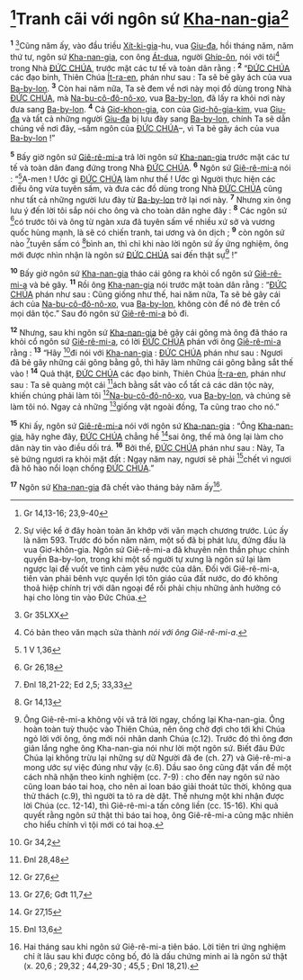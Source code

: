 # [^1*]Tranh cãi với ngôn sứ [Kha-nan-gia]()[^1]
<sup><b>1</b></sup> [^2*]Cũng năm ấy, vào đầu triều [Xít-ki-gia]()-hu, vua [Giu-đa](), hồi tháng năm, năm thứ tư, ngôn sứ [Kha-nan-gia](), con ông [Át-dua](), người [Ghíp-ôn](), nói với tôi[^2] trong Nhà [ĐỨC CHÚA](), trước mặt các tư tế và toàn dân rằng : <sup><b>2</b></sup> “[ĐỨC CHÚA]() các đạo binh, Thiên Chúa [Ít-ra-en](), phán như sau : Ta sẽ bẻ gãy ách của vua [Ba-by-lon](). <sup><b>3</b></sup> Còn hai năm nữa, Ta sẽ đem về nơi này mọi đồ dùng trong Nhà [ĐỨC CHÚA](), mà [Na-bu-cô-đô-nô-xo](), vua [Ba-by-lon](), đã lấy ra khỏi nơi này đưa sang [Ba-by-lon](). <sup><b>4</b></sup> Cả [Giơ-khon-gia](), con của [Giơ-hô-gia-kim](), vua [Giu-đa]() và tất cả những người [Giu-đa]() bị lưu đày sang [Ba-by-lon](), chính Ta sẽ dẫn chúng về nơi đây, –sấm ngôn của [ĐỨC CHÚA]()–, vì Ta bẻ gãy ách của vua [Ba-by-lon]() !”

<sup><b>5</b></sup> Bấy giờ ngôn sứ [Giê-rê-mi-a]() trả lời ngôn sứ [Kha-nan-gia]() trước mặt các tư tế và toàn dân đang đứng trong Nhà [ĐỨC CHÚA](). <sup><b>6</b></sup> Ngôn sứ [Giê-rê-mi-a]() nói : “[^3*]A-men ! Ước gì [ĐỨC CHÚA]() làm như thế ! Ước gì Người thực hiện các điều ông vừa tuyên sấm, và đưa các đồ dùng trong Nhà [ĐỨC CHÚA]() cũng như tất cả những người lưu đày từ [Ba-by-lon]() trở lại nơi này. <sup><b>7</b></sup> Nhưng xin ông lưu ý đến lời tôi sắp nói cho ông và cho toàn dân nghe đây : <sup><b>8</b></sup> Các ngôn sứ [^4*]có trước tôi và ông từ ngàn xưa đã tuyên sấm về nhiều xứ sở và vương quốc hùng mạnh, là sẽ có chiến tranh, tai ương và ôn dịch ; <sup><b>9</b></sup> còn ngôn sứ nào [^5*]tuyên sấm có [^6*]bình an, thì chỉ khi nào lời ngôn sứ ấy ứng nghiệm, ông mới được nhìn nhận là ngôn sứ [ĐỨC CHÚA]() sai đến thật sự[^3] !”

<sup><b>10</b></sup> Bấy giờ ngôn sứ [Kha-nan-gia]() tháo cái gông ra khỏi cổ ngôn sứ [Giê-rê-mi-a]() và bẻ gãy. <sup><b>11</b></sup> Rồi ông [Kha-nan-gia]() nói trước mặt toàn dân rằng : “[ĐỨC CHÚA]() phán như sau : Cũng giống như thế, hai năm nữa, Ta sẽ bẻ gãy cái ách của [Na-bu-cô-đô-nô-xo](), vua [Ba-by-lon](), không còn để nó đè trên cổ mọi dân tộc.” Sau đó ngôn sứ [Giê-rê-mi-a]() bỏ đi.

<sup><b>12</b></sup> Nhưng, sau khi ngôn sứ [Kha-nan-gia]() bẻ gãy cái gông mà ông đã tháo ra khỏi cổ ngôn sứ [Giê-rê-mi-a](), có lời [ĐỨC CHÚA]() phán với ông [Giê-rê-mi-a]() rằng : <sup><b>13</b></sup> “Hãy [^7*]đi nói với [Kha-nan-gia]() : [ĐỨC CHÚA]() phán như sau : Ngươi đã bẻ gãy những cái gông bằng gỗ, thì hãy làm những cái gông bằng sắt thế vào ! <sup><b>14</b></sup> Quả thật, [ĐỨC CHÚA]() các đạo binh, Thiên Chúa [Ít-ra-en](), phán như sau : Ta sẽ quàng một cái [^8*]ách bằng sắt vào cổ tất cả các dân tộc này, khiến chúng phải làm tôi [^9*][Na-bu-cô-đô-nô-xo](), vua [Ba-by-lon](), và chúng sẽ làm tôi nó. Ngay cả những [^10*]giống vật ngoài đồng, Ta cũng trao cho nó.”

<sup><b>15</b></sup> Khi ấy, ngôn sứ [Giê-rê-mi-a]() nói với ngôn sứ [Kha-nan-gia]() : “Ông [Kha-nan-gia](), hãy nghe đây, [ĐỨC CHÚA]() chẳng hề [^11*]sai ông, thế mà ông lại làm cho dân này tin vào điều dối trá. <sup><b>16</b></sup> Bởi thế, [ĐỨC CHÚA]() phán như sau : Này, Ta sẽ bứng ngươi ra khỏi mặt đất : Ngay năm nay, ngươi sẽ phải [^12*]chết vì ngươi đã hô hào nổi loạn chống [ĐỨC CHÚA]().”

<sup><b>17</b></sup> Ngôn sứ [Kha-nan-gia]() đã chết vào tháng bảy năm ấy[^4].

[^1]: Sự việc kể ở đây hoàn toàn ăn khớp với văn mạch chương trước. Lúc ấy là năm 593. Trước đó bốn năm năm, một số đã bị phát lưu, đứng đầu là vua Giơ-khôn-gia. Ngôn sứ Giê-rê-mi-a đã khuyên nên thần phục chính quyền Ba-by-lon, trong khi một số người tự xưng là ngôn sứ lại làm ngược lại để vuốt ve tình cảm yêu nước của dân. Đối với Giê-rê-mi-a, tiên vàn phải bênh vực quyền lợi tôn giáo của đất nước, do đó không thoả hiệp chính trị với dân ngoại để rồi phải chịu những ảnh hưởng có hại cho lòng tin vào Đức Chúa.
[^2]: Có bản theo văn mạch sửa thành *nói với ông Giê-rê-mi-a*.
[^3]: Ông Giê-rê-mi-a không vội vã trả lời ngay, chống lại Kha-nan-gia. Ông hoàn toàn tuỳ thuộc vào Thiên Chúa, nên ông chờ đợi cho tới khi Chúa ngỏ lời với ông, ông mới nói nhân danh Chúa (c.12). Trước đó thì ông đơn giản lắng nghe ông Kha-nan-gia nói như lời một ngôn sứ. Biết đâu Đức Chúa lại không trừu lại những sự dữ Người đã đe (ch. 27) và Giê-rê-mi-a mong ước sự việc đúng như vậy (c.6). Dầu sao ông cũng đặt vấn đề một cách nhã nhặn theo kinh nghiệm (cc. 7-9) : cho đến nay ngôn sứ nào cũng loan báo tai hoạ, cho nên ai loan báo giải thoát tức thời, không qua thử thách (c.9), thì người ta tỏ ra dè dặt. Thế nhưng một khi nhận được lời Chúa (cc. 12-14), thì Giê-rê-mi-a tấn công liền (cc. 15-16). Khi quả quyết rằng ngôn sứ thật thì báo tai hoạ, ông Giê-rê-mi-a cũng mặc nhiên cho hiểu chính vì tội mới có tai hoạ.
[^4]: Hai tháng sau khi ngôn sứ Giê-rê-mi-a tiên báo. Lời tiên tri ứng nghiệm chỉ ít lâu sau khi được công bố, đó là dấu chứng minh ai là ngôn sứ thật (x. 20,6 ; 29,32 ; 44,29-30 ; 45,5 ; Đnl 18,21).
[^1*]: Gr 14,13-16; 23,9-40
[^2*]: Gr 35LXX
[^3*]: 1 V 1,36
[^4*]: Gr 26,18
[^5*]: Đnl 18,21-22; Ed 2,5; 33,33
[^6*]: Gr 14,13
[^7*]: Gr 34,2
[^8*]: Đnl 28,48
[^9*]: Gr 27,6
[^10*]: Gr 27,6; Gđt 11,7
[^11*]: Gr 27,15
[^12*]: Đnl 13,6